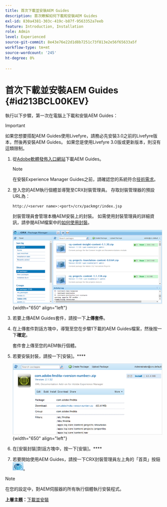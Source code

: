 ```yaml
---
title: 首次下載並安裝AEM Guides
description: 首次瞭解如何下載和安裝AEM Guides
exl-id: 830a4381-303c-419c-b87f-9563352a7eeb
feature: Introduction, Installation
role: Admin
level: Experienced
source-git-commit: 8e43e76e22d1d8b7251c73f813e2e56f65633a5f
workflow-type: tm+mt
source-wordcount: '245'
ht-degree: 0%

---
```


# 首次下載並安裝AEM Guides {#id213BCL00KEV}

執行以下步驟，第一次在電腦上下載和安裝AEM Guides：

>[!IMPORTANT]
>
> 如果您想要搭配AEM Guides使用Livefyre，請務必先安裝3.0之前的Livefyre版本，然後再安裝AEM Guides。 如果您是使用Livefyre 3.0版或更新版本，則沒有這類限制。

1. 從[Adobe軟體發佈入口網站](https://experience.adobe.com/#/downloads/content/software-distribution/en/aem.html)下載AEM Guides。
   >[!NOTE]
   >
   >在安裝Experience Manager Guides之前，請確認您的系統符合[技術需求](../install-guide/download-install-technical-requirements.md)。
1. 登入您的AEM執行個體並導覽至CRX封裝管理員。 存取封裝管理器的預設URL為：

   ```http
   http://<server name>:<port>/crx/packmgr/index.jsp
   ```

   封裝管理員會管理本機AEM安裝上的封裝。 如需使用封裝管理員的詳細資訊，請參閱AEM檔案中的[如何使用封裝](https://helpx.adobe.com/experience-manager/6-5/sites/administering/using/package-manager.html)。

   ![](assets/package-manager.png){width="650" align="left"}

1. 若要上傳AEM Guides套件，請按一下&#x200B;**上傳套件**。

1. 在上傳套件對話方塊中，導覽至您在步驟1下載的AEM Guides檔案，然後按一下&#x200B;**確定**。

   套件會上傳至您的AEM執行個體。

1. 若要安裝封裝，請按一下[安裝]。****

   ![](assets/install-package.png){width="650" align="left"}

1. 在[安裝封裝]對話方塊中，按一下[安裝]。****

1. 若要開始使用AEM Guides，請按一下CRX封裝管理員左上角的「首頁」按鈕![](assets/home-button.png)。


>[!NOTE]
>
> 在您的設定中，對AEM伺服器的所有執行個體執行安裝程式。

**上層主題：**[&#x200B;下載並安裝](download-install.md)
